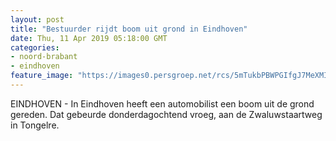 ```yaml
---
layout: post
title: "Bestuurder rijdt boom uit grond in Eindhoven"
date: Thu, 11 Apr 2019 05:18:00 GMT
categories: 
- noord-brabant 
- eindhoven 
feature_image: "https://images0.persgroep.net/rcs/5mTukbPBWPGIfgJ7MeXMIjJ0p_0/diocontent/145287360/_fitwidth/400/?appId=21791a8992982cd8da851550a453bd7f&quality=0.7"
---
```


EINDHOVEN - In Eindhoven heeft een automobilist een boom uit de grond gereden. Dat gebeurde donderdagochtend vroeg, aan de Zwaluwstaartweg in Tongelre.
